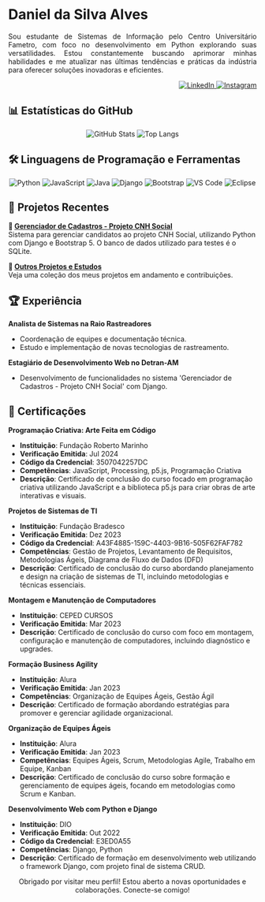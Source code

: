 # Daniel da Silva Alves

<p align="justify">
  Sou estudante de Sistemas de Informação pelo Centro Universitário Fametro, com foco no desenvolvimento em Python explorando suas versatilidades. Estou constantemente buscando aprimorar minhas habilidades e me atualizar nas últimas tendências e práticas da indústria para oferecer soluções inovadoras e eficientes.
</p>

<p align="right">
  <a href="https://www.linkedin.com/in/danielsilvas-system">
    <img src="https://img.shields.io/badge/LinkedIn-0077B5?style=for-the-badge&logo=linkedin&logoColor=white" alt="LinkedIn"/>
  </a>
  <a href="https://www.instagram.com/daniel.silva.dev/">
    <img src="https://img.shields.io/badge/Instagram-405DE6?style=for-the-badge&logo=instagram&logoColor=white" alt="Instagram"/>
  </a>
</p>


## 📊 Estatísticas do GitHub

<p align="center">
  <img src="https://github-readme-stats.vercel.app/api?username=Daniel-da-Silva-Alves&theme=transparent&bg_color=000000&border_color=007ACC&show_icons=true&icon_color=007ACC&title_color=FFFFFF&text_color=FFFFFF" alt="GitHub Stats"/>
  <img src="https://github-readme-stats-git-masterrstaa-rickstaa.vercel.app/api/top-langs/?username=Daniel-da-Silva-Alves&bg_color=000000&border_color=007ACC&title_color=FFFFFF&text_color=FFFFFF" alt="Top Langs"/>
</p>

## 🛠️ Linguagens de Programação e Ferramentas

<p align="center">
  <img src="https://img.shields.io/badge/python-3670A0?style=for-the-badge&logo=python&logoColor=ffdd54" alt="Python"/>
  <img src="https://img.shields.io/badge/javascript-F7DF1E?style=for-the-badge&logo=javascript&logoColor=000" alt="JavaScript"/>
  <img src="https://img.shields.io/badge/java-007396?style=for-the-badge&logo=java&logoColor=white" alt="Java"/>
  <img src="https://img.shields.io/badge/django-092E20?style=for-the-badge&logo=django&logoColor=white" alt="Django"/>
  <img src="https://img.shields.io/badge/bootstrap-563D7C?style=for-the-badge&logo=bootstrap&logoColor=white" alt="Bootstrap"/>
  <img src="https://img.shields.io/badge/VS%20Code-007ACC?style=for-the-badge&logo=visual-studio-code&logoColor=white" alt="VS Code"/>
  <img src="https://img.shields.io/badge/Eclipse-2C2255?style=for-the-badge&logo=eclipse&logoColor=white" alt="Eclipse"/>
</p>

## 💼 Projetos Recentes

**🚀 [Gerenciador de Cadastros - Projeto CNH Social](link_para_o_repositorio)**  
Sistema para gerenciar candidatos ao projeto CNH Social, utilizando Python com Django e Bootstrap 5. O banco de dados utilizado para testes é o SQLite.

**🌟 [Outros Projetos e Estudos](https://github.com/Daniel-da-Silva-Alves?tab=repositories)**  
Veja uma coleção dos meus projetos em andamento e contribuições.

## 🏆 Experiência

**Analista de Sistemas na Raio Rastreadores**  
- Coordenação de equipes e documentação técnica.
- Estudo e implementação de novas tecnologias de rastreamento.

**Estagiário de Desenvolvimento Web no Detran-AM**  
- Desenvolvimento de funcionalidades no sistema 'Gerenciador de Cadastros - Projeto CNH Social' com Django.

## 🏅 Certificações

**Programação Criativa: Arte Feita em Código**  
- **Instituição**: Fundação Roberto Marinho  
- **Verificação Emitida**: Jul 2024  
- **Código da Credencial**: 3507042257DC  
- **Competências**: JavaScript, Processing, p5.js, Programação Criativa  
- **Descrição**: Certificado de conclusão do curso focado em programação criativa utilizando JavaScript e a biblioteca p5.js para criar obras de arte interativas e visuais.

**Projetos de Sistemas de TI**  
- **Instituição**: Fundação Bradesco  
- **Verificação Emitida**: Dez 2023  
- **Código da Credencial**: A43F4885-159C-4403-9B16-505F62FAF782  
- **Competências**: Gestão de Projetos, Levantamento de Requisitos, Metodologias Ágeis, Diagrama de Fluxo de Dados (DFD)  
- **Descrição**: Certificado de conclusão do curso abordando planejamento e design na criação de sistemas de TI, incluindo metodologias e técnicas essenciais.

**Montagem e Manutenção de Computadores**  
- **Instituição**: CEPED CURSOS  
- **Verificação Emitida**: Mar 2023  
- **Descrição**: Certificado de conclusão do curso com foco em montagem, configuração e manutenção de computadores, incluindo diagnóstico e upgrades.

**Formação Business Agility**  
- **Instituição**: Alura  
- **Verificação Emitida**: Jan 2023  
- **Competências**: Organização de Equipes Ágeis, Gestão Ágil  
- **Descrição**: Certificado de formação abordando estratégias para promover e gerenciar agilidade organizacional.

**Organização de Equipes Ágeis**  
- **Instituição**: Alura  
- **Verificação Emitida**: Jan 2023  
- **Competências**: Equipes Ágeis, Scrum, Metodologias Agile, Trabalho em Equipe, Kanban  
- **Descrição**: Certificado de conclusão do curso sobre formação e gerenciamento de equipes ágeis, focando em metodologias como Scrum e Kanban.

**Desenvolvimento Web com Python e Django**  
- **Instituição**: DIO  
- **Verificação Emitida**: Out 2022  
- **Código da Credencial**: E3ED0A55  
- **Competências**: Django, Python  
- **Descrição**: Certificado de formação em desenvolvimento web utilizando o framework Django, com projeto final de sistema CRUD.

<p align="center">
  Obrigado por visitar meu perfil! Estou aberto a novas oportunidades e colaborações. Conecte-se comigo!
</p>
